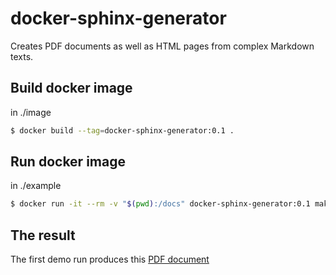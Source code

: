 # docker-sphinx-generator

Creates PDF documents as well as HTML pages from complex Markdown texts.

## Build docker image

in ./image

```bash
$ docker build --tag=docker-sphinx-generator:0.1 .
```

## Run docker image

in ./example

```bash
$ docker run -it --rm -v "$(pwd):/docs" docker-sphinx-generator:0.1 make latexpdf
```

## The result

The first demo run produces this [PDF document](https://github.com/mleist/docker-sphinx-generator/blob/4647c7cd805068f16605d87d7f898f55497b137b/example/acme_example.pdf)
